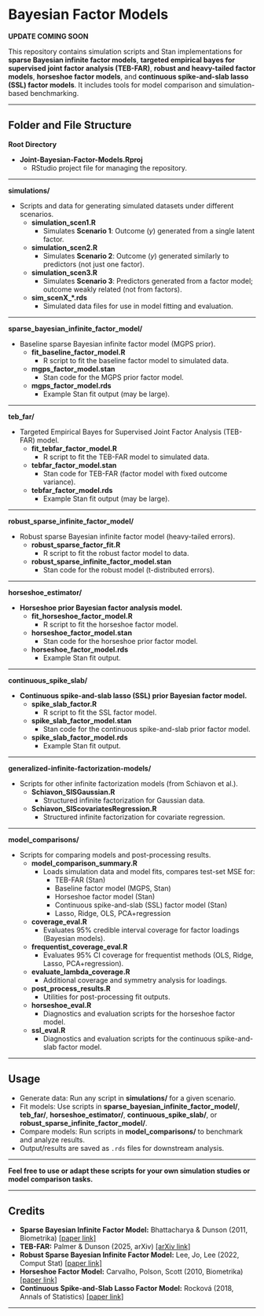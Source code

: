 # Bayesian Factor Models

**UPDATE COMING SOON**













This repository contains simulation scripts and Stan implementations for **sparse Bayesian infinite factor models**, **targeted empirical bayes for supervised joint factor analysis (TEB-FAR)**, **robust and heavy-tailed factor models**, **horseshoe factor models**, and **continuous spike-and-slab lasso (SSL) factor models**. It includes tools for model comparison and simulation-based benchmarking.

---

## Folder and File Structure

**Root Directory**

- **Joint-Bayesian-Factor-Models.Rproj**
  - RStudio project file for managing the repository.

---

**simulations/**

- Scripts and data for generating simulated datasets under different scenarios.
    - **simulation_scen1.R**
      - Simulates **Scenario 1**: Outcome (*y*) generated from a single latent factor.
    - **simulation_scen2.R**
      - Simulates **Scenario 2**: Outcome (*y*) generated similarly to predictors (not just one factor).
    - **simulation_scen3.R**
      - Simulates **Scenario 3**: Predictors generated from a factor model; outcome weakly related (not from factors).
    - **sim_scenX_*.rds**
      - Simulated data files for use in model fitting and evaluation.

---

**sparse_bayesian_infinite_factor_model/**

- Baseline sparse Bayesian infinite factor model (MGPS prior).
    - **fit_baseline_factor_model.R**
      - R script to fit the baseline factor model to simulated data.
    - **mgps_factor_model.stan**
      - Stan code for the MGPS prior factor model.
    - **mgps_factor_model.rds**
      - Example Stan fit output (may be large).

---

**teb_far/**

- Targeted Empirical Bayes for Supervised Joint Factor Analysis (TEB-FAR) model.
    - **fit_tebfar_factor_model.R**
      - R script to fit the TEB-FAR model to simulated data.
    - **tebfar_factor_model.stan**
      - Stan code for TEB-FAR (factor model with fixed outcome variance).
    - **tebfar_factor_model.rds**
      - Example Stan fit output (may be large).

---

**robust_sparse_infinite_factor_model/**

- Robust sparse Bayesian infinite factor model (heavy-tailed errors).
    - **robust_sparse_factor_fit.R**
      - R script to fit the robust factor model to data.
    - **robust_sparse_infinite_factor_model.stan**
      - Stan code for the robust model (t-distributed errors).

---

**horseshoe_estimator/**

- **Horseshoe prior Bayesian factor analysis model.**
    - **fit_horseshoe_factor_model.R**
      - R script to fit the horseshoe factor model.
    - **horseshoe_factor_model.stan**
      - Stan code for the horseshoe prior factor model.
    - **horseshoe_factor_model.rds**
      - Example Stan fit output.

---

**continuous_spike_slab/**

- **Continuous spike-and-slab lasso (SSL) prior Bayesian factor model.**
    - **spike_slab_factor.R**
      - R script to fit the SSL factor model.
    - **spike_slab_factor_model.stan**
      - Stan code for the continuous spike-and-slab prior factor model.
    - **spike_slab_factor_model.rds**
      - Example Stan fit output.

---

**generalized-infinite-factorization-models/**

- Scripts for other infinite factorization models (from Schiavon et al.).
    - **Schiavon_SISGaussian.R**
      - Structured infinite factorization for Gaussian data.
    - **Schiavon_SIScovariatesRegression.R**
      - Structured infinite factorization for covariate regression.

---

**model_comparisons/**

- Scripts for comparing models and post-processing results.
    - **model_comparison_summary.R**
      - Loads simulation data and model fits, compares test-set MSE for:
        - TEB-FAR (Stan)
        - Baseline factor model (MGPS, Stan)
        - Horseshoe factor model (Stan)
        - Continuous spike-and-slab (SSL) factor model (Stan)
        - Lasso, Ridge, OLS, PCA+regression
    - **coverage_eval.R**
      - Evaluates 95% credible interval coverage for factor loadings (Bayesian models).
    - **frequentist_coverage_eval.R**
      - Evaluates 95% CI coverage for frequentist methods (OLS, Ridge, Lasso, PCA+regression).
    - **evaluate_lambda_coverage.R**
      - Additional coverage and symmetry analysis for loadings.
    - **post_process_results.R**
      - Utilities for post-processing fit outputs.
    - **horseshoe_eval.R**
      - Diagnostics and evaluation scripts for the horseshoe factor model.
    - **ssl_eval.R**
      - Diagnostics and evaluation scripts for the continuous spike-and-slab factor model.

---

## Usage

- Generate data: Run any script in **simulations/** for a given scenario.
- Fit models: Use scripts in **sparse_bayesian_infinite_factor_model/**, **teb_far/**, **horseshoe_estimator/**, **continuous_spike_slab/**, or **robust_sparse_infinite_factor_model/**.
- Compare models: Run scripts in **model_comparisons/** to benchmark and analyze results.
- Output/results are saved as `.rds` files for downstream analysis.

---

**Feel free to use or adapt these scripts for your own simulation studies or model comparison tasks.**

---

## Credits

- **Sparse Bayesian Infinite Factor Model:** Bhattacharya & Dunson (2011, Biometrika) [[paper link]](https://academic.oup.com/biomet/article/98/2/291/1745561)
- **TEB-FAR:** Palmer & Dunson (2025, arXiv) [[arXiv link]](https://arxiv.org/abs/2505.11351)
- **Robust Sparse Bayesian Infinite Factor Model:** Lee, Jo, Lee (2022, Comput Stat) [[paper link]](https://link.springer.com/article/10.1007/s00180-022-01208-5)
- **Horseshoe Factor Model:** Carvalho, Polson, Scott (2010, Biometrika) [[paper link]](https://www.jstor.org/stable/25734098)
- **Continuous Spike-and-Slab Lasso Factor Model:** Rocková (2018, Annals of Statistics) [[paper link]](https://projecteuclid.org/journals/annals-of-statistics/volume-46/issue-1/Bayesian-estimation-of-sparse-signals-with-a-continuous-spike-and/10.1214/17-AOS1554.full)

---
